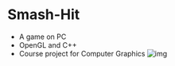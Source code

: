 # Smash-Hit
- A game on PC
- OpenGL and C++
- Course project for Computer Graphics
![img](https://github.com/fxlfang/Smash-Hit/blob/master/Smash_Hit.gif)
